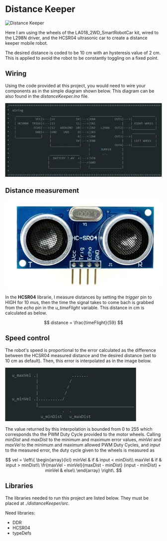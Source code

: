 # Distance Keeper

![Distance Keeper](./images/distanceKeeperVideo.gif)

Here I am using the wheels of the LA018_2WD_SmartRobotCar kit, wired to the L298N driver, and the HCSR04 ultrasonic car to create a distance keeper mobile robot.

The desired distance is coded to be 10 cm with an hysteresis value of 2 cm. This is applied to avoid the robot to be constantly toggling on a fixed point.

## Wiring

Using the code provided at this project, you would need to wire your components as in the simple diagram shown below. This diagram can be also found in the *distanceKeeper.ino* file.

![distanceKeeper wiring diagram](./images/distanceKeeperWiring.png)

## Distance measurement

![HCSR04 ultrasonic sensor](./images/HCSR04.jpg)

In the **HCSR04** librarie, I measure distances by setting the *trigger* pin to HIGH for 10 $mu$s, then the time the signal takes to come bach is grabbed from the *echo* pin in the *u_timeFlight* variable. This distance in cm is calculated as below.

$$
    distance = \frac{timeFlight}{59} 
$$

## Speed control

The robot's speed is proportional to the error calculated as the difference between the HCSR04 measured distance and the desired distance (set to 10 cm as default). Then, this error is interpolated as in the image below.

![Interpolation used for speed](./images/speedInterpolation.png)

The value returned by this interpolation is bounded from 0 to 255 which corresponds tho the PWM Duty Cycle provided to the motor wheels. Calling *minDist* and *maxDist* to the minimum and maximum error values, *minVel* and *maxVel* to the minimum and maximum allowed PWM Duty Cycles, and *input* to the measured error, the duty cycle given to the wheels is measured as

$$
    vel = \left\{ \begin{array}{lcl}
                    minVel & if & input < minDist\\
                    maxVel & if & input > minDist\\
                    \fr{maxVel - minVel}{maxDist - minDist} (input - minDist) + minVel & else\\
                \end{array} \right\.
$$

## Libraries

The libraries needed to run this project are listed below. They must be placed at *./distanceKeeper/src*.

Need libraries:
- DDR
- HCSR04
- typeDefs
